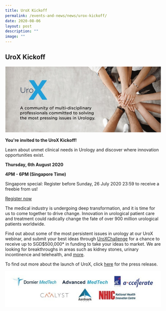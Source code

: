 ```yaml
---
title: UroX Kickoff
permalink: /events-and-news/news/urox-kickoff/
date: 2020-08-06
layout: post
description: ""
image: ""
---
```

UroX Kickoff
------------

![](/images/Resources/UroX%20Kickoff/20200724_urox.jpg)

**You're invited to the UroX Kickoff!**

Learn about unmet clinical needs in Urology and discover where innovation opportunities exist.

**Thursday, 6th August 2020**

**4PM - 6PM (Singapore Time)**

Singapore special: Register before Sunday, 26 July 2020 23:59 to receive a freebie from us!

[Register now](https://dornier.zoom.us/webinar/register/3015946349552/WN_r-_JgPkLRTOVDiRq37BkMw)

The medical industry is undergoing deep transformation, and it is time for us to come together to drive change. Innovation in urological patient care and treatment could radically change the fate of over 900 million urological patients worldwide.

Find out about some of the most persistent issues in urology at our UroX webinar, and submit your best ideas through [UroXChallenge](https://www.dornier.com/uroxchallenge/) for a chance to receive up to SGD$500,000\* in funding to take your ideas to market. We are looking for breakthroughs in areas such as kidney stones, urinary incontinence and telehealth, and [more](https://www.dornier.com/uroxchallenge/#topics).

To find out more about the launch of UroX, click [here](https://nhic.sg/web/images/NHIC/news/20200805_UroX_Press_Release_final.pdf) for the press release.

![](/images/Resources/UroX%20Kickoff/20200724_urox_logos.jpg)